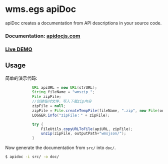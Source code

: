 # wms.egs apiDoc

apiDoc creates a documentation from API descriptions in your source code.

### Documentation: [apidocjs.com](http://apidocjs.com)

### [Live DEMO](http://apidocjs.com/example/)

## Usage

简单的演示代码:

```java
            URL apiURL = new URL(strURL);
            String fileName = "wmszip_";
            File zipFile;
            //创建临时文件，写入下载zip内容
            zipFile = null;
            zipFile = File.createTempFile(fileName, ".zip", new File(outputPath));
            LOGGER.info("zipFile：" + zipFile);

            try {
                FileUtils.copyURLToFile(apiURL, zipFile);
                unzip(zipFile, outputPath+"wmsjson/");
            }
```

Now generate the documentation from `src/` into `doc/`.

```bash
$ apidoc -i src/ -o doc/
```


